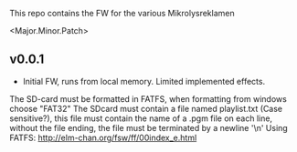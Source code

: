 This repo contains the FW for the various Mikrolysreklamen

\<Major.Minor.Patch\>

## v0.0.1
- Initial FW, runs from local memory. Limited implemented effects.


The SD-card must be formatted in FATFS, when formatting from windows choose "FAT32"
The SDcard must contain a file named playlist.txt (Case sensitive?), this file must contain the name of a .pgm file on each line, without the file ending, the file must be terminated by a newline '\n'
Using FATFS: http://elm-chan.org/fsw/ff/00index_e.html